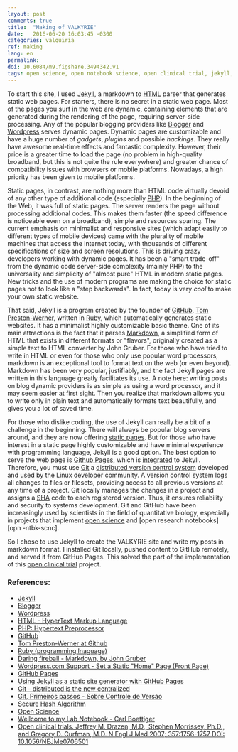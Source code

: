 ```yaml
---
layout: post
comments: true
title:  "Making of VALKYRIE"
date:   2016-06-20 16:03:45 -0300
categories: valquiria
ref: making
lang: en
permalink:
doi: 10.6084/m9.figshare.3494342.v1
tags: open science, open notebook science, open clinical trial, jekyll, markdown, static site, git, github
---
```


To start this site, I used [Jekyll][jkyll], a markdown to [HTML][html] parser that generates static web pages. For starters, there is no secret in a static web page. Most of the pages you surf in the web are dynamic, containing elements that are generated during the rendering of the page, requiring server-side processing. Any of the popular blogging providers like [Blogger][blggr] and [Wordpress][wrdprss] serves dynamic pages. Dynamic pages are customizable and have a huge number of _gadgets_, _plugins_ and possible _hackings_. They really have awesome real-time effects and fantastic complexity. However, their price is a greater time to load the page (no problem in high-quality broadband, but this is not quite the rule everywhere) and greater chance of compatibility issues with browsers or mobile platforms. Nowadays, a high priority has been given to mobile platforms.

Static pages, in contrast, are nothing more than HTML code virtually devoid of any other type of additional code (especially [PHP][php]). In the beginning of the Web, it was full of static pages. The server renders the page without processing additional codes. This makes them faster  (the speed difference is noticeable even on a broadband), simple and resources sparing. The current emphasis on minimalist and responsive sites (which adapt easily to different types of mobile devices) came with the plurality of mobile machines that access the internet today, with thousands of different specifications of size and screen resolutions. This is driving crazy developers working with dynamic pages. It has been a "smart trade-off" from the dynamic code server-side complexity (mainly PHP) to the universality and simplicity of "almost pure" HTML in modern static pages. New tricks and the use of modern programs are making the choice for static pages not to look like a "step backwards". In fact, today is very _cool_ to make your own static website.

That said, Jekyll is a program created by the founder of [GitHub][gthb], [Tom Preston-Werner][tpw], written in [Ruby][rby], which automatically generates static websites. It has a minimalist highly customizable basic theme. One of its main attractions is the fact that it parses [Markdown][mrkdwn], a simplified form of HTML that exists in different formats or "flavors", originally created as a simple text to HTML converter by John Gruber. For those who have tried to write in HTML or even for those who only use popular word processors, markdown is an exceptional tool to format text on the web (or even beyond). Markdown has been very popular, justifiably, and the fact Jekyll pages are written in this language greatly facilitates its use. A note here: writing posts on blog dynamic providers is as simple as using a word processor, and it may seem easier at first sight. Then you realize that markdown allows you to write only in plain text and automatically formats text beautifully, and gives you a lot of saved time.

For those who dislike coding, the use of Jekyll can really be a bit of a challenge in the beginning. There will always be popular blog servers around, and they are now offering [static pages][sttc]. But for those who have interest in a static page highly customizable and have minimal experience with programming language, Jekyll is a good option. The best option to serve the web page is [Github Pages][gthb-pgs], which is [integrated][jkyll-gthb-pgs] to Jekyll. Therefore, you must use [Git][gt] a [distributed version control system][dcvs] developed and used by the Linux developer community. A version control system logs all changes to files or filesets, providing access to all previous versions at any time of a project. Git locally manages the changes in a project and assigns a [SHA][sh] code to each registered version. Thus, it ensures reliability and security to systems development. Git and GitHub have been increasingly used by scientists in the field of quantitative biology, especially in projects that implement [open science][opn-scnc] and [open research notebooks][opn -ntbk-scnc].

So I chose to use Jekyll to create the VALKYRIE site and write my posts in markdown format. I  installed Git locally, pushed content to GitHub remotely, and served it from GitHub Pages. This solved the part of the implementation of this  [open clinical trial][opn-clncl-trl] project.


### References:

- [Jekyll][jkyll]
- [Blogger][blggr]
- [Wordpress][wrdprss]
- [HTML - HyperText Markup Language][html]
- [PHP: Hypertext Preprocessor][php]
- [GitHub][gthb]
- [Tom Preston-Werner at Github][tpw]
- [Ruby (programming lnaguage)][rby]
- [Daring fireball - Markdown, by John Gruber][mrkdwn]
- [Wordpress.com Support - Set a Static "Home" Page (Front Page)][sttc]
- [GitHub Pages][gthb-pgs]
- [Using Jekyll as a static site generator with GitHub Pages][jkyll-gthb-pgs]
- [Git - distributed is the new centralized][gt]
- [Git, Primeiros passos - Sobre Controle de Versão][dcvs]
- [Secure Hash Algorithm][sh]
- [Open Science][opn-scnc]
- [Wellcome to my Lab Notebook - Carl Boettiger][opn-ntbk-scnc]
- [Open clinical trials. Jeffrey M. Drazen, M.D., Stephen Morrissey, Ph.D., and Gregory D. Curfman, M.D. N Engl J Med 2007; 357:1756-1757 DOI: 10.1056/NEJMe0706501][opn-clncl-trl]

[jkyll]: https://jekyllrb.com
[blggr]: https://www.blogger.com
[wrdprss]: https://wordpress.com
[php]: https://en.wikipedia.org/wiki/PHP
[html]: https://en.wikipedia.org/wiki/HTML
[gthb]: https://github.com/
[tpw]: https://github.com/mojombo
[rby]: https://en.wikipedia.org/wiki/Ruby_(programming_language)
[mrkdwn]: https://daringfireball.net/projects/markdown/
[sttc]: https://en.support.wordpress.com/pages/front-page/
[gthb-pgs]: https://pages.github.com/
[jkyll-gthb-pgs]:https://help.github.com/articles/using-jekyll-as-a-static-site-generator-with-github-pages/
[gt]: https://git-scm.com/
[dcvs]: https://git-scm.com/book/en/v2/Getting-Started-About-Version-Control
[sh]: https://en.wikipedia.org/wiki/Secure_Hash_Algorithm
[opn-scnc]: https://en.wikipedia.org/wiki/Open_science
[opn-ntbk-scnc]: http://www.carlboettiger.info/2010/11/08/welcome-to-my-lab-notebook.html
[opn-clncl-trl]: http://dx.doi.org/10.1056/NEJMe0706501
